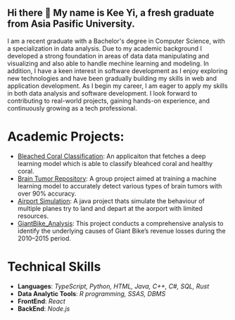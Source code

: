 ## Hi there 👋 My name is Kee Yi, a fresh graduate from Asia Pasific University.
 
I am a recent graduate with a Bachelor's degree in Computer Science, with a specialization in data analysis. Due to my academic background I developed a strong foundation in areas of data data manipulating and visualizing and also able to handle mechine learning and modeling. In addition, I have a keen interest in software development as I enjoy exploring new technologies and have been gradually building my skills in web and application development. As I begin my career, I am eager to apply my skills in both data analysis and software development. I look forward to contributing to real-world projects, gaining hands-on experience, and continuously growing as a tech professional.

# Academic Projects:
- [Bleached Coral Classification](https://bleached-coral-classification.streamlit.app): An applicaiton that fetches a deep learning model which is able to classify bleahced coral and healthy coral.
- [Brain Tumor Repository](https://github.com/dxlee0807/brain-tumor): A group project aimed at training a machine learning model to accurately detect various types of brain tumors with over 90% accuracy.
- [Airport Simulation](https://github.com/PuaKeeYi/airport_simulation): A java project thats simulate the behaviour of multiple planes try to land and depart at the aorport with limited resources.
- [GiantBike_Analysis](https://github.com/PuaKeeYi/GiantBike_Analysis): This project conducts a comprehensive analysis to identify the underlying causes of Giant Bike’s revenue losses during the 2010–2015 period.

# Technical Skills
- **Languages**: _TypeScript, Python, HTML, Java, C++, C#, SQL, Rust_
- **Data Analytic Tools**: _R programming, SSAS, DBMS_
- **FrontEnd**: _React_
- **BackEnd**: _Node.js_


<!--
**PuaKeeYi/PuaKeeYi** is a ✨ _special_ ✨ repository because its `README.md` (this file) appears on your GitHub profile.

Here are some ideas to get you started:

- 🔭 I’m currently working on ...
- 🌱 I’m currently learning ...
- 👯 I’m looking to collaborate on ...
- 🤔 I’m looking for help with ...
- 💬 Ask me about ...
- 📫 How to reach me: ...
- 😄 Pronouns: ...
- ⚡ Fun fact: ...
-->
